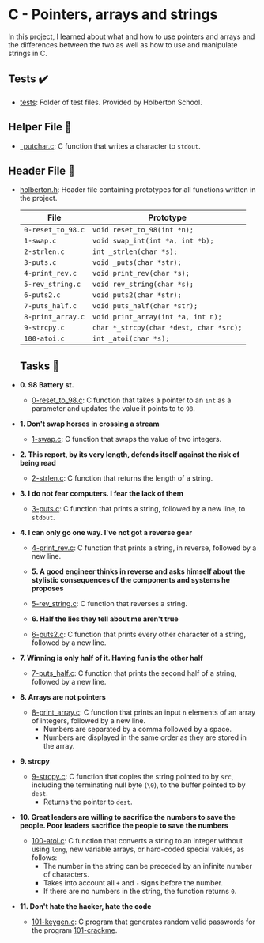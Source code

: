 # C - Pointers, arrays and strings

In this project, I learned about what and how to use pointers and arrays and
the differences between the two as well as how to use and manipulate strings in C.

## Tests :heavy_check_mark:

* [tests](./tests): Folder of test files. Provided by Holberton School.

## Helper File :raised_hands:

* [_putchar.c](./_putchar.c): C function that writes a character to `stdout`.

## Header File :file_folder:

* [holberton.h](holberton.h): Header file containing prototypes for all functions written in the project.

    | File              | Prototype                               |
    | ----------------- | --------------------------------------- |
    | `0-reset_to_98.c` | `void reset_to_98(int *n);`             |
    | `1-swap.c`        | `void swap_int(int *a, int *b);`        |
    | `2-strlen.c`      | `int _strlen(char *s);`                 |
    | `3-puts.c`        | `void _puts(char *str);`                |
    | `4-print_rev.c`   | `void print_rev(char *s);`              |
    | `5-rev_string.c`  | `void rev_string(char *s);`             |
    | `6-puts2.c`       | `void puts2(char *str);`                |
    | `7-puts_half.c`   | `void puts_half(char *str);`            |
    | `8-print_array.c` | `void print_array(int *a, int n);`      |
    | `9-strcpy.c`      | `char *_strcpy(char *dest, char *src);` |
    | `100-atoi.c`      | `int _atoi(char *s);`                   |

    ## Tasks :page_with_curl:

* **0. 98 Battery st.**
    * [0-reset_to_98.c](./0-reset_to_98.c): C function that takes a pointer to an
    `int` as a parameter and updates the value it points to to `98`.

* **1. Don't swap horses in crossing a stream**
  * [1-swap.c](./1-swap.c): C function that swaps the value of two integers.

* **2. This report, by its very length, defends itself against the risk of being read**
  * [2-strlen.c](./2-strlen.c): C function that returns the length of a string.

* **3. I do not fear computers. I fear the lack of them**
  * [3-puts.c](./3-puts.c): C function that prints a string, followed by a new line,
  to `stdout`.

* **4. I can only go one way. I've not got a reverse gear**
    * [4-print_rev.c](./4-print_rev.c): C function that prints a string, in reverse,
    followed by a new line.

    * **5. A good engineer thinks in reverse and asks himself about the stylistic consequences of the components and systems he proposes**
    * [5-rev_string.c](./5-rev_string.c): C function that reverses a string.

    * **6. Half the lies they tell about me aren't true**
  * [6-puts2.c](./6-puts2.c): C function that prints every other character of a string,
  followed by a new line.

* **7. Winning is only half of it. Having fun is the other half**
  * [7-puts_half.c](./7-puts_half.c): C function that prints the second half of a string,
  followed by a new line.

* **8. Arrays are not pointers**
  * [8-print_array.c](./8-print_array.c): C function that prints an input `n` elements
  of an array of integers, followed by a new line.
    * Numbers are separated by a comma followed by a space.
    * Numbers are displayed in the same order as they are stored in the array.

* **9. strcpy**
  * [9-strcpy.c](./9-strcpy.c): C function that copies the string pointed to by
  `src`, including the terminating null byte (`\0`), to the buffer pointed to by `dest`.
    * Returns the pointer to `dest`.

* **10. Great leaders are willing to sacrifice the numbers to save the people. Poor leaders sacrifice the people to save the numbers**
  * [100-atoi.c](./100-atoi.c): C function that converts a string to an integer
  without using `long`, new variable arrays, or hard-coded special values, as follows:
    * The number in the string can be preceded by an infinite number of characters.
    * Takes into account all `+` and `-` signs before the number.
    * If there are no numbers in the string, the function returns `0`.

* **11. Don't hate the hacker, hate the code**
    * [101-keygen.c](./101-keygen.c): C program that generates random valid passwords
    for the program [101-crackme](https://github.com/holbertonschool/0x05.c).
	
